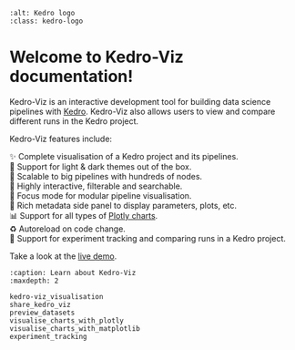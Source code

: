 ```{image} https://raw.githubusercontent.com/kedro-org/kedro/main/static/img/kedro_banner.png
:alt: Kedro logo
:class: kedro-logo
```

# Welcome to Kedro-Viz documentation!


Kedro-Viz is an interactive development tool for building data science pipelines with [Kedro](https://github.com/kedro-org/kedro). Kedro-Viz also allows users to view and compare different runs in the Kedro project.

Kedro-Viz features include:

✨ Complete visualisation of a Kedro project and its pipelines.    
🎨 Support for light & dark themes out of the box.    
🚀 Scalable to big pipelines with hundreds of nodes.   
🔎 Highly interactive, filterable and searchable.    
🔬 Focus mode for modular pipeline visualisation.    
🎨 Rich metadata side panel to display parameters, plots, etc.     
📊 Support for all types of [Plotly charts](https://plotly.com/javascript/).   
♻️ Autoreload on code change.   
🧪 Support for experiment tracking and comparing runs in a Kedro project.


Take a look at the <a href="https://demo.kedro.org/" target="_blank" rel="noopener noreferrer">live demo</a>.


```{toctree}
:caption: Learn about Kedro-Viz
:maxdepth: 2

kedro-viz_visualisation
share_kedro_viz
preview_datasets
visualise_charts_with_plotly
visualise_charts_with_matplotlib
experiment_tracking
```
